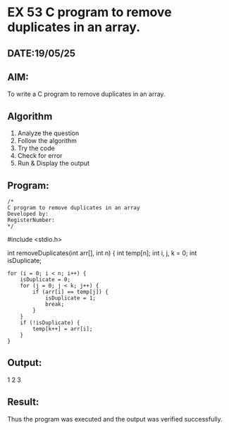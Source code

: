# EX 53 C program to remove duplicates in an array.
## DATE:19/05/25
## AIM:
To write a C program to remove duplicates in an array.

## Algorithm
1. Analyze the question
2. Follow the algorithm
3. Try the code
4. Check for error
5. Run & Display the output
## Program:
```
/*
C program to remove duplicates in an array
Developed by: 
RegisterNumber:  
*/
```
#include <stdio.h>

int removeDuplicates(int arr[], int n) {
    int temp[n];
    int i, j, k = 0;
    int isDuplicate;

    for (i = 0; i < n; i++) {
        isDuplicate = 0;
        for (j = 0; j < k; j++) {
            if (arr[i] == temp[j]) {
                isDuplicate = 1;
                break;
            }
        }
        if (!isDuplicate) {
            temp[k++] = arr[i];
        }
    }

## Output:

1 2 3

## Result:
Thus the program was executed and the output was verified successfully.
